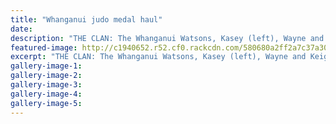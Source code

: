 ```yaml
---
title: "Whanganui judo medal haul"
date: 
description: "THE CLAN: The Whanganui Watsons, Kasey (left), Wayne and Keightley joined up-and-coming junior Marshall Littlefair to bring home 10 medals form the National Judo Championships in Auckland."
featured-image: http://c1940652.r52.cf0.rackcdn.com/580680a2ff2a7c37a3001126/The-Watson-Clan-10-medals-Nat-Judo-Champs-in-AK-Oct-2016.jpg
excerpt: "THE CLAN: The Whanganui Watsons, Kasey (left), Wayne and Keightley joined up-and-coming junior Marshall Littlefair to bring home 10 medals form the National Judo Championships in Auckland."
gallery-image-1: 
gallery-image-2: 
gallery-image-3: 
gallery-image-4: 
gallery-image-5: 
---
```

